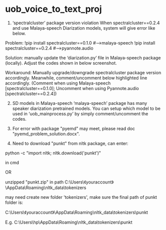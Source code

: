 # uob_voice_to_text_proj
1.	‘spectralcluster’ package version violation
When spectralcluster==0.2.4 and use Malaya-speech Diarization models, system will give error like below.


Problem:
!pip install spectralcluster==0.1.0   #-->malaya-speech
!pip install spectralcluster==0.2.4   #-->pyannote.audio

Solution: 
manually update the ‘diarization.py’ file in Malaya-speech package (locally). Adjust the codes shown in below screenshot.
 

Workaround: 
Manually upgrade/downgrade spectralcluster package version accordingly.
Meanwhile, comment/uncomment below highlighted line accordingly. (Comment when using Malaya-speech [spectralcluster==0.1.0]; Uncomment when using Pyannote.audio [spectralcluster==0.2.4])



2.	SD models in Malaya-speech
‘malaya-speech’ package has many speaker diarization pretrained models. You can setup which model to be used in ‘uob_mainprocess.py’ by simply comment/uncomment the codes.
 
 
 3. For error with package "pyemd" may meet, please read doc "pyemd_problem_solution.docx".
 
 4. Need to download "punkt" from nltk package, can enter:
 
 python -c "import nltk; nltk.download('punkt')"
 
 in cmd
 
 OR
 
 unzipped "punkt.zip" in path C:\Users\《youraccount》\AppData\Roaming\nltk_data\tokenizers
 
 may need create new folder 'tokenizers', make sure the final path of punkt folder is:
 
 C:\Users\《youraccount》\AppData\Roaming\nltk_data\tokenizers\punkt
 
 E.g. C:\Users\hp\AppData\Roaming\nltk_data\tokenizers\punkt



